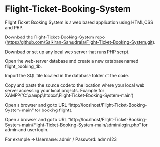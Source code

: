 # Flight-Ticket-Booking-System
Flight Ticket Booking System is a web based application using HTML,CSS and PHP.

Download the Flight-Ticket-Booking-System repo (https://github.com/Saikiran-Samudrala/Flight-Ticket-Booking-System.git).

Download or set up any local web server that runs PHP script.

Open the web-server database and create a new database named flight_booking_db.

Import the SQL file located in the database folder of the code.

Copy and paste the source code to the location where your local web server accessing your local projects. Example for XAMPP('C:\xampp\htdocs\Flight-Ticket-Booking-System-main')

Open a browser and go to URL “http://localhost/Flight-Ticket-Booking-System-main" for booking flights.

Open a browser and go to URL “http://localhost/Flight-Ticket-Booking-System-main/Flight-Ticket-Booking-System-main/admin/login.php" for admin and user login. 

For example -> Username: admin / Password: admin123
